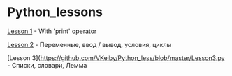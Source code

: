 # Python_lessons

[Lesson 1](https://github.com/VKeiby/Python_less/blob/master/Lesson1_print.py) - With 'print' operator

[Lesson 2](https://github.com/VKeiby/Python_less/blob/master/Lesson2.py) - Переменные, ввод / вывод, условия, циклы

[Lesson 3](https://github.com/VKeiby/Python_less/blob/master/Lesson3.py - Списки, словари, Лемма
